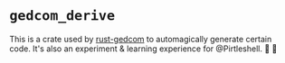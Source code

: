 # `gedcom_derive`

This is a crate used by [rust-gedcom](https://crates.io/crates/gedcom) to automagically generate certain code. It's also an experiment & learning experience for @Pirtleshell. :rainbow: :man_dancing:
